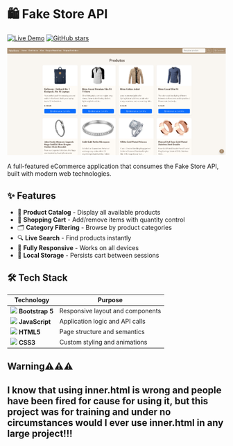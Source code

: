 # 🛍️ Fake Store API

[![Live Demo](https://img.shields.io/badge/Demo-Live%20Site-brightgreen?style=for-the-badge)](https://icarocodes.github.io/fakeStoreApi/)
[![GitHub stars](https://img.shields.io/github/stars/Icarox52/fakeStoreApi?style=for-the-badge)](https://github.com/icarocodes/fakeStoreApi/stargazers)

<a href="https://icarocodes.github.io/fakeStoreApi/"><img src="https://github.com/Icarox52/fakeStoreApi/blob/main/imagensreadme/fake.png"/></a>

A full-featured eCommerce application that consumes the Fake Store API, built with modern web technologies.

## ✨ Features

- 🏪 **Product Catalog** - Display all available products
- 🛒 **Shopping Cart** - Add/remove items with quantity control
- 🗂️ **Category Filtering** - Browse by product categories
- 🔍 **Live Search** - Find products instantly
- 📱 **Fully Responsive** - Works on all devices
- 💾 **Local Storage** - Persists cart between sessions

## 🛠️ Tech Stack

| Technology | Purpose |
|------------|---------|
| <img src="https://cdn.jsdelivr.net/gh/devicons/devicon/icons/bootstrap/bootstrap-original.svg" width="20"/> **Bootstrap 5** | Responsive layout and components |
| <img src="https://cdn.jsdelivr.net/gh/devicons/devicon/icons/javascript/javascript-original.svg" width="20"/> **JavaScript** | Application logic and API calls |
| <img src="https://cdn.jsdelivr.net/gh/devicons/devicon/icons/html5/html5-original.svg" width="20"/> **HTML5** | Page structure and semantics |
| <img src="https://cdn.jsdelivr.net/gh/devicons/devicon/icons/css3/css3-original.svg" width="20"/> **CSS3** | Custom styling and animations |


## Warning⚠️⚠️⚠️

## I know that using inner.html is wrong and people have been fired for cause for using it, but this project was for training and under no circumstances would I ever use inner.html in any large project!!!
